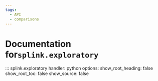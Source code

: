 ```yaml
---
tags:
  - API
  - comparisons
---
```

# Documentation for`splink.exploratory`

::: splink.exploratory
    handler: python
    options:
      show_root_heading: false
      show_root_toc: false
      show_source: false




